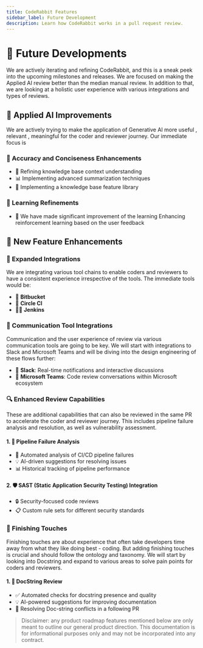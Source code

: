 ```yaml
---
title: CodeRabbit Features
sidebar_label: Future Development
description: Learn how CodeRabbit works in a pull request review.
---
```


# 🚀 Future Developments

We are actively iterating and refining CodeRabbit, and this is a sneak peek into the upcoming milestones and releases. We are focused on making the Applied AI review better than the median manual review. In addition to that, we are looking at a holistic user experience with various integrations and types of reviews.

## 🧠 Applied AI Improvements

We are actively trying to make the application of Generative AI more useful , relevant , meaningful for the coder and reviewer journey. Our immediate focus is 

### 🎯 Accuracy and Conciseness Enhancements

- 📝 Refining knowledge base context understanding
- 📊 Implementing advanced summarization techniques
- 🔄 Implementing a knowledge base feature library 

### 🧠 Learning Refinements

- 🔁 We have made significant improvement of the learning Enhancing reinforcement learning based on the user feedback

## 🌟 New Feature Enhancements

### 🔗 Expanded Integrations

We are integrating various tool chains to enable coders and reviewers to have a consistent experience irrespective of the tools. The immediate tools would be:

- 🦊 **Bitbucket**
- 🔄 **Circle CI**
- 👨‍🔧 **Jenkins**

### 💬 Communication Tool Integrations

Communication and the user experience of review via various communication tools are going to be key. We will start with integrations to Slack and Microsoft Teams and will be diving into the design engineering of these flows further:

- 💬 **Slack**: Real-time notifications and interactive discussions
- 👥 **Microsoft Teams**: Code review conversations within Microsoft ecosystem

### 🔍 Enhanced Review Capabilities

These are additional capabilities that can also be reviewed in the same PR to accelerate the coder and reviewer journey. This includes pipeline failure analysis and resolution, as well as vulnerability assessment.

#### 1. 🔬 Pipeline Failure Analysis

- 🚨 Automated analysis of CI/CD pipeline failures
- 💡 AI-driven suggestions for resolving issues
- 📊 Historical tracking of pipeline performance

#### 2. 🛡️ SAST (Static Application Security Testing) Integration

- 🔒 Security-focused code reviews
- 📋 Custom rule sets for different security standards

### 🚀 Finishing Touches

 Finishing touches are about experience that often take developers time away from what they like doing best - coding. But adding finishing touches is crucial and should follow the ontology and taxonomy. We will start by looking into Docstring and expand to various areas to solve pain points for coders and reviewers.

#### 1. 📝 DocString Review

- ✅ Automated checks for docstring presence and quality
- 💡 AI-powered suggestions for improving documentation
- 🎨 Resolving Doc-string conflicts in a following PR

> Disclaimer: any product roadmap features mentioned below are only meant to outline 
> our general product direction. This documentation is for informational purposes 
> only and may not be incorporated into any contract.

